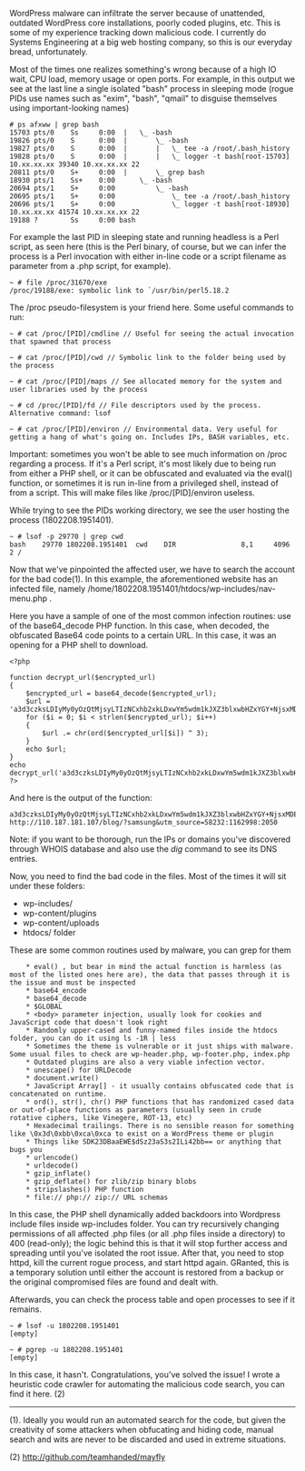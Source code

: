 WordPress malware can infiltrate the server because of unattended, outdated WordPress core installations, poorly coded plugins, etc. This is some of my experience tracking down malicious code. I currently do Systems Engineering at a big web hosting company, so this is our everyday bread, unfortunately.   

Most of the times one realizes something's wrong because of a high IO wait, CPU load, memory usage or open ports. For example, in this output we see at the last line a single isolated "bash" process in sleeping mode (rogue PIDs use names such as "exim", "bash", "qmail" to disguise themselves using important-looking names)

```
# ps afxww | grep bash
15703 pts/0    Ss     0:00  |   \_ -bash
19826 pts/0    S      0:00  |       \_ -bash
19827 pts/0    S      0:00  |       |   \_ tee -a /root/.bash_history
19828 pts/0    S      0:00  |       |   \_ logger -t bash[root-15703] 10.xx.xx.xx 39340 10.xx.xx.xx 22
20811 pts/0    S+     0:00  |       \_ grep bash
18930 pts/1    Ss+    0:00      \_ -bash
20694 pts/1    S+     0:00          \_ -bash
20695 pts/1    S+     0:00              \_ tee -a /root/.bash_history
20696 pts/1    S+     0:00              \_ logger -t bash[root-18930] 10.xx.xx.xx 41574 10.xx.xx.xx 22
19188 ?        Ss     0:00 bash
```

For example the last PID in sleeping state and running headless is a Perl script, as seen here (this is the Perl binary, of course, but we can infer the process is a Perl invocation with either in-line code or a script filename as parameter from a .php script, for example).

```
~ # file /proc/31670/exe
/proc/19188/exe: symbolic link to `/usr/bin/perl5.18.2
```

The /proc pseudo-filesystem is your friend here. Some useful commands to run:

```
~ # cat /proc/[PID]/cmdline // Useful for seeing the actual invocation that spawned that process
 
~ # cat /proc/[PID]/cwd // Symbolic link to the folder being used by the process
 
~ # cat /proc/[PID]/maps // See allocated memory for the system and user libraries used by the process
 
~ # cd /proc/[PID]/fd // File descriptors used by the process. Alternative command: lsof
 
~ # cat /proc/[PID]/environ // Environmental data. Very useful for getting a hang of what's going on. Includes IPs, BASH variables, etc.
```

Important: sometimes you won't be able to see much information on /proc regarding a process. If it's a Perl script, it's most likely due to being run from either a PHP shell, or it can be obfuscated and evaluated via the eval() function, or sometimes it is run in-line from a privileged shell, instead of from a script. This will make files like /proc/[PID]/environ useless.

While trying to see the PIDs working directory, we see the user hosting the process (1802208.1951401).

```
~ # lsof -p 29770 | grep cwd
bash    29770 1802208.1951401  cwd    DIR                8,1     4096          2 /
```

Now that we've pinpointed the affected user, we have to search the account for the bad code(1). In this example, the aforementioned website has an infected file, namely /home/1802208.1951401/htdocs/wp-includes/nav-menu.php .

Here you have a sample of one of the most common infection routines: use of the base64_decode PHP function. In this case, when decoded, the obfuscated Base64 code points to a certain URL. In this case, it was an opening for a PHP shell to download.

```
<?php
 
function decrypt_url($encrypted_url)
{
    $encrypted_url = base64_decode($encrypted_url);
    $url = 'a3d3czksLDIyMy0yOzQtMjsyLTIzNCxhb2xkLDxwYm5wdm1kJXZ3blxwbHZxYGY+NjsxMDE5MjI1MTo6OzkxMzYz';
    for ($i = 0; $i < strlen($encrypted_url); $i++)
    {
        $url .= chr(ord($encrypted_url[$i]) ^ 3);
    }
    echo $url;
}
echo decrypt_url('a3d3czksLDIyMy0yOzQtMjsyLTIzNCxhb2xkLDxwYm5wdm1kJXZ3blxwbHZxYGY+NjsxMDE5MjI1MTo6OzkxMzYz');
?>
```

And here is the output of the function:

```
a3d3czksLDIyMy0yOzQtMjsyLTIzNCxhb2xkLDxwYm5wdm1kJXZ3blxwbHZxYGY+NjsxMDE5MjI1MTo6OzkxMzYz
http://110.187.181.107/blog/?samsung&utm_source=58232:1162998:2050
```

Note: if you want to be thorough, run the IPs or domains you've discovered through WHOIS database and also use the *dig*  command to see its DNS entries.

Now, you need to find the bad code in the files. Most of the times it will sit under these folders:

* wp-includes/
* wp-content/plugins
* wp-content/uploads
* htdocs/ folder

These are some common routines used by malware, you can grep for them

        * eval() , but bear in mind the actual function is harmless (as most of the listed ones here are), the data that passes through it is the issue and must be inspected
        * base64_encode
        * base64_decode
        * $GLOBAL
        * <body> parameter injection, usually look for cookies and JavaScript code that doesn't look right
        * Randomly upper-cased and funny-named files inside the htdocs folder, you can do it using ls -1R | less
        * Sometimes the theme is vulnerable or it just ships with malware. Some usual files to check are wp-header.php, wp-footer.php, index.php
        * Outdated plugins are also a very viable infection vector.
        * unescape() for URLDecode
        * document.write()
        * JavaScript Array[] - it usually contains obfuscated code that is concatenated on runtime.
        * ord(), str(), chr() PHP functions that has randomized cased data or out-of-place functions as parameters (usually seen in crude rotative ciphers, like Vinegere, ROT-13, etc)
        * Hexadecimal trailings. There is no sensible reason for something like \0x3d\0xbb\0xca\0xca to exist on a WordPress theme or plugin
        * Things like SDK23DBaaEWE$dSz23aS3s2ILi42bb== or anything that bugs you
        * urlencode()
        * urldecode()
        * gzip_inflate()
        * gzip_deflate() for zlib/zip binary blobs
        * stripslashes() PHP function
        * file:// php:// zip:// URL schemas

In this case, the PHP shell dynamically added backdoors into Wordpress include files inside wp-includes folder. You can try recursively changing permissions of all affected .php files (or all .php files inside a directory) to 400 (read-only); the logic behind this is that it will stop further access and spreading until you've isolated the root issue. After that, you need to stop httpd, kill the current rogue process, and start httpd again. GRanted, this is a temporary solution until either the account is restored from a backup or the original compromised files are found and dealt with.

Afterwards, you can check the process table and open processes to see if it remains.

```
~ # lsof -u 1802208.1951401
[empty]
 
~ # pgrep -u 1802208.1951401
[empty]
```

In this case, it hasn't. Congratulations, you've solved the issue! I wrote a heuristic code crawler for automating the malicious code search, you can find it here. (2)

--------------------------------------------

(1). Ideally you would run an automated search for the code, but given the creativity of some attackers when obfucating and hiding code, manual search and wits are never to be discarded and used in extreme situations.

(2) http://github.com/teamhanded/mayfly
